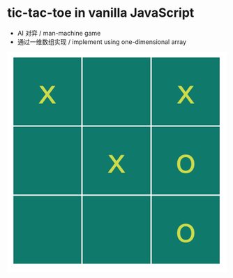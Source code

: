 # tic-tac-toe in vanilla JavaScript
* AI 对弈 / man-machine game 
* 通过一维数组实现 / implement using one-dimensional array

![screenshot](./screenshot.png)
